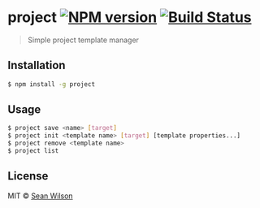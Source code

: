 # project [![NPM version](https://badge.fury.io/js/project.svg)](https://npmjs.org/package/project) [![Build Status](https://travis-ci.org/seanc/project.svg?branch=master)](https://travis-ci.org/seanc/project)

> Simple project template manager

## Installation

```sh
$ npm install -g project
```

## Usage

```sh
$ project save <name> [target]
$ project init <template name> [target] [template properties...]
$ project remove <template name>
$ project list
```

## License

MIT © [Sean Wilson](https://imsean.me)
